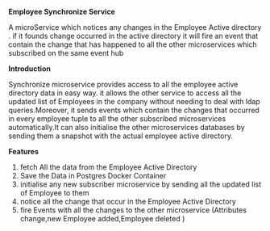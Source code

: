 **Employee Synchronize Service**

A microService which notices any changes in the Employee Active directory . if it founds  change occurred in the active directory
it will fire an event that contain the change that has happened to all the other microservices which subscribed on the same event hub


**Introduction**

Synchronize microservice provides access to all the employee active directory data in easy way. it allows the other service
to access all the updated list of Employees in the company without needing to deal with ldap queries.Moreover, it sends events which contain the
changes that occurred in every employee tuple to all the other subscribed microservices automatically.It can also initialise the other
microservices databases by sending them a snapshot with the actual employee active directory.


**Features**

1) fetch All the data from the Employee Active Directory 
2) Save the Data in Postgres Docker Container 
3) initialise any new subscriber microservice by sending all the updated list of Employee to them
4) notice all the change that occur in the Employee Active Directory
5) fire Events with all the changes to the other microservice (Attributes change,new Employee added,Employee deleted )




